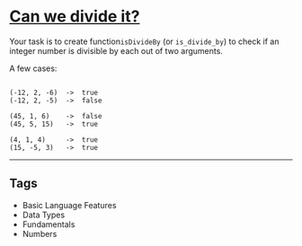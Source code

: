 # [Can we divide it?](https://www.codewars.com/kata/5a2b703dc5e2845c0900005a)

Your task is to create function`isDivideBy` (or `is_divide_by`) to check if an integer number is divisible by each out of two arguments.

A few cases:

```

(-12, 2, -6)  ->  true
(-12, 2, -5)  ->  false

(45, 1, 6)    ->  false
(45, 5, 15)   ->  true

(4, 1, 4)     ->  true
(15, -5, 3)   ->  true

```

---

## Tags

- Basic Language Features
- Data Types
- Fundamentals
- Numbers
